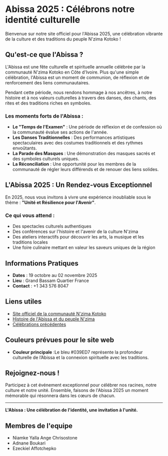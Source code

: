# Abissa 2025 : Célébrons notre identité culturelle

Bienvenue sur notre site officiel pour l'Abissa 2025, une célébration vibrante de la culture et des traditions du peuple N'zima Kotoko ! 

## Qu'est-ce que l'Abissa ?

L'Abissa est une fête culturelle et spirituelle annuelle célébrée par la communauté N'zima Kotoko en Côte d'Ivoire. Plus qu'une simple célébration, l'Abissa est un moment de communion, de réflexion et de renforcement des liens communautaires. 

Pendant cette période, nous rendons hommage à nos ancêtres, à notre histoire et à nos valeurs culturelles à travers des danses, des chants, des rites et des traditions riches en symboles.

### Les moments forts de l'Abissa :

- **Le "Temps de l'Examen"** : Une période de réflexion et de confession où la communauté évalue ses actions de l'année.
- **Les Danses Traditionnelles** : Des performances artistiques spectaculaires avec des costumes traditionnels et des rythmes envoûtants.
- **La Parade des Masques** : Une démonstration des masques sacrés et des symboles culturels uniques.
- **La Réconciliation** : Une opportunité pour les membres de la communauté de régler leurs différends et de renouer des liens solides.

## L'Abissa 2025 : Un Rendez-vous Exceptionnel

En 2025, nous vous invitons à vivre une expérience inoubliable sous le thème : **"Unité et Résilience pour l'Avenir"**. 

### Ce qui vous attend :

- Des spectacles culturels authentiques
- Des conférences sur l'histoire et l'avenir de la culture N'zima
- Des ateliers interactifs pour découvrir les arts, la musique et les traditions locales
- Une foire culinaire mettant en valeur les saveurs uniques de la région

## Informations Pratiques

- **Dates** : 19 octobre au 02 novembre 2025 
- **Lieu** : Grand Bassam Quartier France
- **Contact** : +1 343 576 8047

## Liens utiles

- [Site officiel de la communauté N'zima Kotoko](https://abissa.net/?fbclid=IwZXh0bgNhZW0CMTAAAR3ipWBKxjpxH236xtyHp1LkYLwMOazeraf9CcSYeSFTKt1GkunYcJsqhiw_aem_EG7YdQ9CCOzNCq8In60oyQ)
- [Histoire de l'Abissa et du peuple N'zima](https://abissa.net/de-lorigine-des-nzima/)
- [Célébrations précédentes](https://www.facebook.com/Abissaofficiel/)

## Couleurs prévues pour le site web

- **Couleur principale** :Le bleu #039ED7 représente la profondeur culturelle de l’Abissa et la connexion spirituelle avec les traditions.

## Rejoignez-nous !

Participez à cet événement exceptionnel pour célébrer nos racines, notre culture et notre unité. Ensemble, faisons de l'Abissa 2025 un moment mémorable qui résonnera dans les cœurs de chacun.

---

**L'Abissa : Une célébration de l'identité, une invitation à l'unité.**

## Membres de l'equipe
- Niamke Yalla Ange Chrisostone
- Adnane Boukari
- Ezeckiel Affotchepko